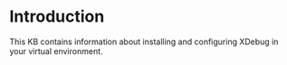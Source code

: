 # Introduction

This KB contains information about installing and configuring XDebug in your virtual environment.

